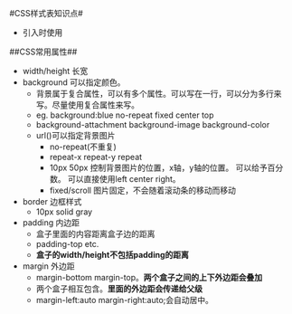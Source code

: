 #CSS样式表知识点#  

+ 引入时使用	<link href="style.css" rel="stylesheet"/>  

##CSS常用属性##  
+ width/height 长宽  
+ background 可以指定颜色。  
	+ 背景属于复合属性，可以有多个属性。可以写在一行，可以分为多行来写。尽量使用复合属性来写。    
	+ eg. background:blue no-repeat fixed center top   
	+ background-attachment background-image background-color  
	+ url()可以指定背景图片  
		+ no-repeat(不重复)  
		+ repeat-x repeat-y repeat  
		+ 10px 50px 控制背景图片的位置，x轴，y轴的位置。 可以给予百分数。 可以直接使用left center right。  
		+ fixed/scroll 图片固定，不会随着滚动条的移动而移动  
+ border 边框样式  
	+ 10px solid gray  
+ padding 内边距  
	+ 盒子里面的内容距离盒子边的距离  
	+ padding-top etc.  
	+ **盒子的width/height不包括padding的距离**  
+ margin 外边距  
	+ margin-bottom margin-top。**两个盒子之间的上下外边距会叠加**  
	+ 两个盒子相互包含。**里面的外边距会传递给父级**  
	+ margin-left:auto margin-right:auto;会自动居中。  